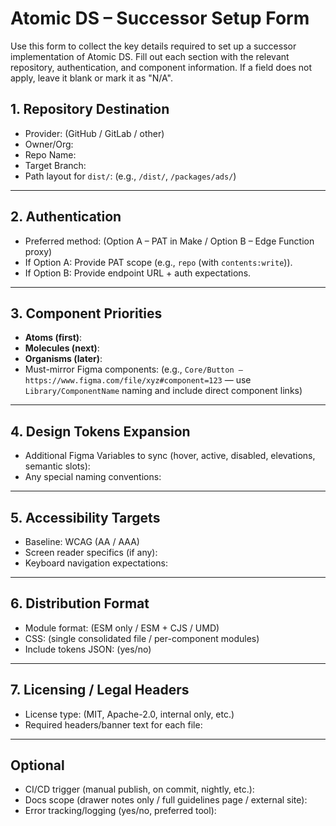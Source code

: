 # Atomic DS – Successor Setup Form

Use this form to collect the key details required to set up a successor implementation of Atomic DS. Fill out each section with the relevant repository, authentication, and component information. If a field does not apply, leave it blank or mark it as "N/A".

## 1. Repository Destination
- Provider: (GitHub / GitLab / other)  
- Owner/Org:  
- Repo Name:  
- Target Branch:  
- Path layout for `dist/`: (e.g., `/dist/`, `/packages/ads/`)

---

## 2. Authentication
- Preferred method: (Option A – PAT in Make / Option B – Edge Function proxy)
- If Option A: Provide PAT scope (e.g., `repo` (with `contents:write`)).
- If Option B: Provide endpoint URL + auth expectations.

---

## 3. Component Priorities
- **Atoms (first)**:  
- **Molecules (next)**:
- **Organisms (later)**:
- Must-mirror Figma components: (e.g., `Core/Button – https://www.figma.com/file/xyz#component=123` — use `Library/ComponentName` naming and include direct component links)

---

## 4. Design Tokens Expansion
- Additional Figma Variables to sync (hover, active, disabled, elevations, semantic slots):  
- Any special naming conventions:  

---

## 5. Accessibility Targets
- Baseline: WCAG (AA / AAA)  
- Screen reader specifics (if any):  
- Keyboard navigation expectations:  

---

## 6. Distribution Format
- Module format: (ESM only / ESM + CJS / UMD)  
- CSS: (single consolidated file / per-component modules)  
- Include tokens JSON: (yes/no)  

---

## 7. Licensing / Legal Headers
- License type: (MIT, Apache-2.0, internal only, etc.)  
- Required headers/banner text for each file:  

---

## Optional
- CI/CD trigger (manual publish, on commit, nightly, etc.):  
- Docs scope (drawer notes only / full guidelines page / external site):  
- Error tracking/logging (yes/no, preferred tool):  
